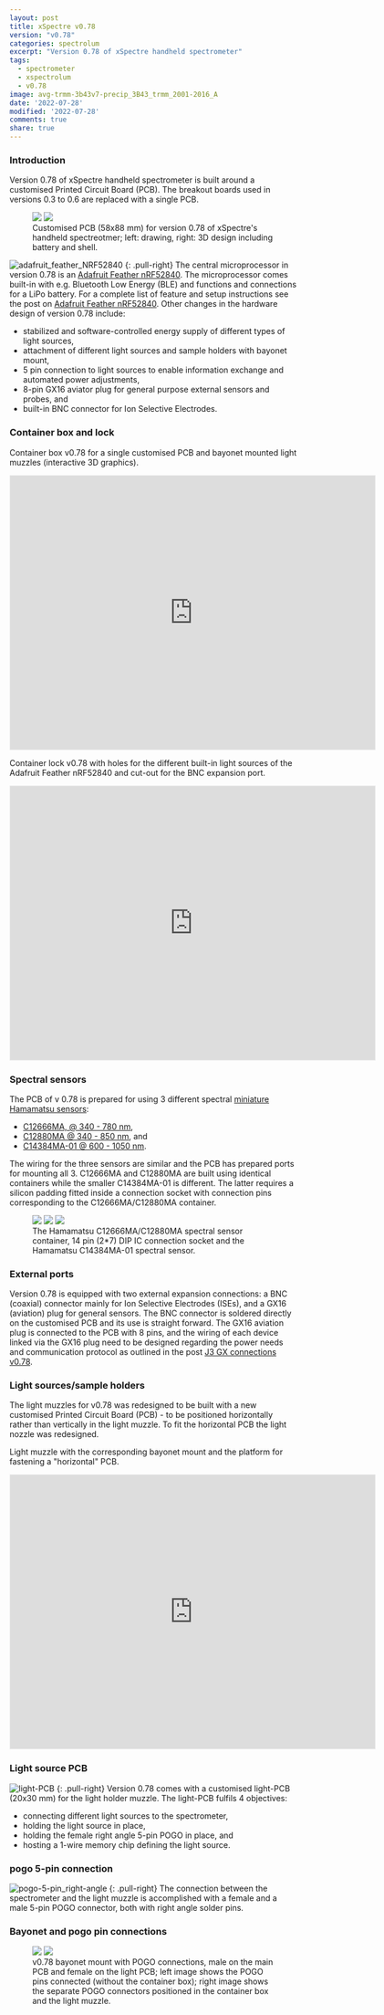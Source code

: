 ```yaml
---
layout: post
title: xSpectre v0.78
version: "v0.78"
categories: spectrolum
excerpt: "Version 0.78 of xSpectre handheld spectrometer"
tags:
  - spectrometer
  - xspectrolum
  - v0.78
image: avg-trmm-3b43v7-precip_3B43_trmm_2001-2016_A
date: '2022-07-28'
modified: '2022-07-28'
comments: true
share: true
---
```


### Introduction

Version 0.78 of xSpectre handheld spectrometer is built around a customised Printed Circuit Board (PCB). The breakout boards used in versions 0.3 to 0.6 are replaced with a single PCB.

<figure class="half">
<img src="../../images/xSepctre_v078_drawing-PCB-nadir.png">
<img src="../../images/xSepctre_v078_drawing-PCB+box--3D-A.png">
<figcaption> Customised PCB (58x88 mm) for version 0.78 of xSpectre's handheld spectreotmer; left: drawing, right: 3D design including battery and shell.</figcaption>
</figure>

![adafruit_feather_NRF52840](../../images/adafruit_feather_NRF52840.png)
{: .pull-right}
The central microprocessor in version 0.78 is an [Adafruit Feather nRF52840](../../module/module-feather-nRF52840). The microprocessor comes built-in with e.g. Bluetooth Low Energy (BLE) and functions and connections for a LiPo battery. For a complete list of feature and setup instructions see the post on [Adafruit Feather nRF52840](../../module/module-feather-nRF52840). Other changes in the hardware design of version 0.78 include:

- stabilized and software-controlled energy supply of different types of light sources,
- attachment of different light sources and sample holders with bayonet mount,
- 5 pin connection to light sources to enable information exchange and automated power adjustments,
- 8-pin GX16 aviator plug for general purpose external sensors and probes, and
- built-in BNC connector for Ion Selective Electrodes.

### Container box and lock

Container box v0.78 for a single customised PCB and bayonet mounted light muzzles (interactive 3D graphics).

<iframe width="640" height="480" style="border:1px solid #eeeeee;" src="https://3dviewer.net/embed.html#model=https://raw.githubusercontent.com/karttur/common/master/3dmodels/spectro-box-C14384MA-gx16special_20220902_v078b.stl$camera=-36.34210,119.88926,108.20663,-0.00001,10.40000,0.00000,0.00000,1.00000,0.00000$envsettings=fishermans_bastion,off$backgroundcolor=255,255,255,255$defaultcolor=200,200,200$edgesettings=off,0,0,0,1"></iframe>

Container lock v0.78 with holes for the different built-in light sources of the Adafruit Feather nRF52840 and cut-out for the BNC expansion port.

<iframe width="640" height="480" style="border:1px solid #eeeeee;" src="https://3dviewer.net/embed.html#model=https://raw.githubusercontent.com/karttur/common/master/3dmodels/spectro-lock_20220905_v078b.stl$camera=-59.43708,86.74943,118.87415,-0.00001,7.50000,0.00000,0.00000,1.00000,0.00000$envsettings=fishermans_bastion,off$backgroundcolor=255,255,255,255$defaultcolor=200,200,200$edgesettings=off,0,0,0,1"></iframe>

### Spectral sensors

The PCB of v 0.78 is prepared for using 3 different spectral [miniature Hamamatsu sensors](https://www.hamamatsu.com/eu/en/product/photometry-systems/mini-spectrometer/selection-guide.html):

- [C12666MA, @ 340 - 780 nm](https://www.hamamatsu.com/eu/en/product/optical-sensors/spectrometers/mini-spectrometer/C12666MA.html),
- [C12880MA @ 340 - 850 nm](https://www.hamamatsu.com/all/en/product/optical-sensors/spectrometers/mini-spectrometer/C12880MA.html), and
- [C14384MA-01 @ 600 - 1050 nm](https://www.hamamatsu.com/all/en/product/optical-sensors/spectrometers/mini-spectrometer/C14384MA-01.html).

The wiring for the three sensors are similar and the PCB has prepared ports for mounting all 3. C12666MA and C12880MA are built using identical containers while the smaller C14384MA-01 is different. The latter requires a silicon padding fitted inside a connection socket with connection pins corresponding to the C12666MA/C12880MA container.

<figure class="third">
<img src="../../images/Hamamatsu_C12880MA.png">
<img src="../../images/2*7_DIP_IC_connection.png">
<img src="../../images/Hamamatsu_C14384MA-01.png">
<figcaption> The Hamamatsu C12666MA/C12880MA spectral sensor container, 14 pin (2*7) DIP IC connection socket and the Hamamatsu C14384MA-01 spectral sensor.</figcaption>
</figure>

### External ports

Version 0.78 is equipped with two external expansion connections: a BNC (coaxial) connector mainly for Ion Selective Electrodes (ISEs), and a GX16 (aviation) plug for general sensors. The BNC connector is soldered directly on the customised PCB and its use is straight forward. The GX16 aviation plug is connected to the PCB with 8 pins, and the wiring of each device linked via the GX16 plug need to be designed regarding the power needs and communication protocol as outlined in the post [J3 GX connections v0.78](../spectrolum-v078-J3-GX-connections).

### Light sources/sample holders

The light muzzles for v0.78 was redesigned to be built with a new customised Printed Circuit Board (PCB) - to be positioned horizontally rather than vertically in the light muzzle. To fit the horizontal PCB the light nozzle was redesigned.

Light muzzle with the corresponding bayonet mount and the platform for fastening a "horizontal" PCB.

<iframe width="640" height="480" style="border:1px solid #eeeeee;" src="https://3dviewer.net/embed.html#model=https://raw.githubusercontent.com/karttur/common/master/3dmodels/spectro-direct-cyl-led_20220904_v078b.stl$camera=24.93195,67.71786,68.96772,0.00000,13.00000,0.22500,0.00000,1.00000,0.00000$envsettings=fishermans_bastion,off$backgroundcolor=255,255,255,255$defaultcolor=200,200,200$edgesettings=off,0,0,0,1"></iframe>

### Light source PCB

![light-PCB](../../images/xspectre_light-source-pcb_01.png)
{: .pull-right}
Version 0.78 comes with a customised light-PCB (20x30 mm) for the light holder muzzle. The light-PCB fulfils 4 objectives:

- connecting different light sources to the spectrometer,
- holding the light source in place,
- holding the female right angle 5-pin POGO in place, and
- hosting a 1-wire memory chip defining the light source.

### pogo 5-pin connection

![pogo-5-pin_right-angle](../../images/pogo-5-pin_right-angle_female+male.png)
{: .pull-right}
The connection between the spectrometer and the light muzzle is accomplished with a female and a male 5-pin POGO connector, both with right angle solder pins.

### Bayonet and pogo pin connections


<figure class="half">
<img src="../../images/xspectre-v078_pogo-connected-no-box.png">
<img src="../../images/xspectre-v078_pogo-connectors_female+male-with-box.png">
<figcaption> v0.78 bayonet mount with POGO connections, male on the main PCB and female on the light PCB; left image shows the POGO pins connected (without the container box); right image shows the separate POGO connectors positioned in the container box and the light muzzle.</figcaption>
</figure>
